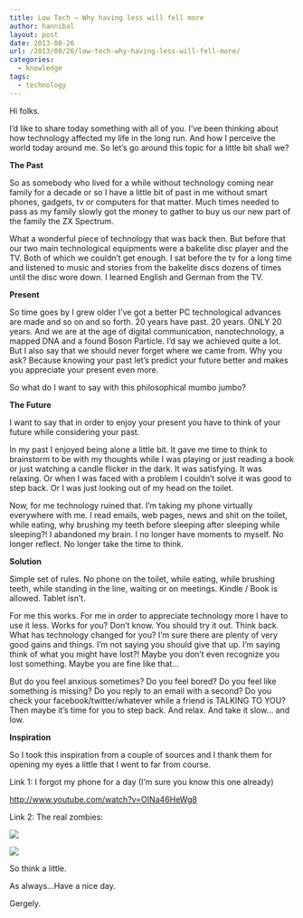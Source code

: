 ```yaml
---
title: Low Tech – Why having less will fell more
author: hannibal
layout: post
date: 2013-08-26
url: /2013/08/26/low-tech-why-having-less-will-fell-more/
categories:
  - knowledge
tags:
  - technology
---
```

Hi folks.

I&#8217;d like to share today something with all of you. I&#8217;ve been thinking about how technology affected my life in the long run. And how I perceive the world today around me. So let&#8217;s go around this topic for a little bit shall we?

**The Past**

So as somebody who lived for a while without technology coming near family for a decade or so I have a little bit of past in me without smart phones, gadgets, tv or computers for that matter. Much times needed to pass as my family slowly got the money to gather to buy us our new part of the family the ZX Spectrum.

What a wonderful piece of technology that was back then. But before that our two main technological equipments were a bakelite disc player and the TV. Both of which we couldn&#8217;t get enough. I sat before the tv for a long time and listened to music and stories from the bakelite discs dozens of times until the disc wore down. I learned English and German from the TV.

**Present**

So time goes by I grew older I&#8217;ve got a better PC technological advances are made and so on and so forth. 20 years have past. 20 years. ONLY 20 years. And we are at the age of digital communication, nanotechnology, a mapped DNA and a found Boson Particle. I&#8217;d say we achieved quite a lot. But I also say that we should never forget where we came from. Why you ask? Because knowing your past let&#8217;s predict your future better and makes you appreciate your present even more.

So what do I want to say with this philosophical mumbo jumbo?

**The Future**

I want to say that in order to enjoy your present you have to think of your future while considering your past.

In my past I enjoyed being alone a little bit. It gave me time to think to brainstorm to be with my thoughts while I was playing or just reading a book or just watching a candle flicker in the dark. It was satisfying. It was relaxing. Or when I was faced with a problem I couldn&#8217;t solve it was good to step back. Or I was just looking out of my head on the toilet.

Now, for me technology ruined that. I&#8217;m taking my phone virtually everywhere with me. I read emails, web pages, news and shit on the toilet, while eating, why brushing my teeth before sleeping after sleeping while sleeping?! I abandoned my brain. I no longer have moments to myself. No longer reflect. No longer take the time to think.

**Solution**

Simple set of rules. No phone on the toilet, while eating, while brushing teeth, while standing in the line, waiting or on meetings. Kindle / Book is allowed. Tablet isn&#8217;t.

For me this works. For me in order to appreciate technology more I have to use it less. Works for you? Don&#8217;t know. You should try it out. Think back. What has technology changed for you? I&#8217;m sure there are plenty of very good gains and things. I&#8217;m not saying you should give that up. I&#8217;m saying think of what you might have lost?! Maybe you don&#8217;t even recognize you lost something. Maybe you are fine like that&#8230;

But do you feel anxious sometimes? Do you feel bored? Do you feel like something is missing? Do you reply to an email with a second? Do you check your facebook/twitter/whatever while a friend is TALKING TO YOU? Then maybe it&#8217;s time for you to step back. And relax. And take it slow&#8230; and low.

**Inspiration**

So I took this inspiration from a couple of sources and I thank them for opening my eyes a little that I went to far from course.

Link 1: I forgot my phone for a day (I&#8217;m sure you know this one already)
  
<a href="http://www.youtube.com/watch?v=OINa46HeWg8" target="_blank">http://www.youtube.com/watch?v=OINa46HeWg8</a>
  
Link 2: The real zombies:
  
![][1]
  
![][2]

So think a little.

As always&#8230;Have a nice day.
  
Gergely.

 [1]: https://dl.dropboxusercontent.com/u/7604030/zombies3.jpeg
 [2]: https://dl.dropboxusercontent.com/u/7604030/mobile-phone-zombies.jpg